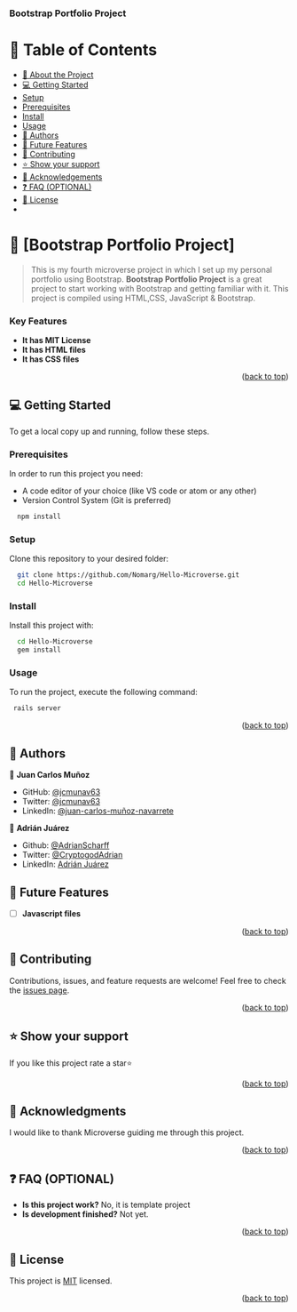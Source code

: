<a name="readme-top"></a>
<div>
 <h3><b>Bootstrap Portfolio Project</b></h3>
</div>

<!-- TABLE OF CONTENTS -->
# 📗 Table of Contents

- [📖 About the Project](#about-project)
- [💻 Getting Started](#getting-started)
 - [Setup](#setup)
 - [Prerequisites](#prerequisites)
 - [Install](#install)
 - [Usage](#usage)
- [👥 Authors](#authors)
- [🔭 Future Features](#future-features)
- [🤝 Contributing](#contributing)
- [⭐ Show your support](#support)
- [🙏 Acknowledgements](#acknowledgements)
- [❓ FAQ (OPTIONAL)](#faq)
- [📝 License](#license)
- 
<!-- PROJECT DESCRIPTION -->
# 📖 [Bootstrap Portfolio Project] <a name="about-project"></a>
> This is my fourth microverse project in which I set up my personal portfolio using Bootstrap.
**Bootstrap Portfolio Project** is a great project to start working with Bootstrap and getting familiar with it.
This project is compiled using HTML,CSS, JavaScript & Bootstrap.

<!-- Features -->
### Key Features <a name="key-features"></a>

- **It has MIT License**
- **It has HTML files**
- **It has CSS files**
<p align="right">(<a href="#readme-top">back to top</a>)</p>

<!-- GETTING STARTED -->

## 💻 Getting Started <a name="getting-started"></a>

To get a local copy up and running, follow these steps.

### Prerequisites

In order to run this project you need:

- A code editor of your choice (like VS code or atom or any other)
- Version Control System (Git is preferred)

```sh
  npm install
```


### Setup

Clone this repository to your desired folder:

```sh
  git clone https://github.com/Nomarg/Hello-Microverse.git
  cd Hello-Microverse
```


### Install

Install this project with:

```sh
  cd Hello-Microverse
  gem install
```

### Usage
To run the project, execute the following command:
```sh
 rails server
```

<p align="right">(<a href="#readme-top">back to top</a>)</p>

<!-- AUTHORS -->
## 👥 Authors <a name="authors"></a>

👤 **Juan Carlos Muñoz**

- GitHub: [@jcmunav63](https://github.com/jcmunav63)
- Twitter: [@jcmunav63](https://twitter.com/jcmunav63)
- LinkedIn: [@juan-carlos-muñoz-navarrete](https://www.linkedin.com/in/juan-carlos-mu%C3%B1oz-navarrete-5a15b6276/)

👤 **Adrián Juárez**

- Github: [@AdrianScharff](https://github.com/AdrianScharff)
- Twitter: [@CryptogodAdrian](https://twitter.com/CryptogodAdrian)
- LinkedIn: [Adrián Juárez](https://www.linkedin.com/in/adri%C3%A1n-ju%C3%A1rez-17a51b263/)


<!-- FUTURE FEATURES -->
## 🔭 Future Features <a name="future-features"></a>

- [ ] **Javascript files**
<p align="right">(<a href="#readme-top">back to top</a>)</p>

<!-- CONTRIBUTING -->
## 🤝 Contributing <a name="contributing"></a>

Contributions, issues, and feature requests are welcome!
Feel free to check the [issues page](../../issues/).
<p align="right">(<a href="#readme-top">back to top</a>)</p>

<!-- SUPPORT -->
## ⭐ Show your support <a name="support"></a>

If you like this project rate a star⭐
<p align="right">(<a href="#readme-top">back to top</a>)</p>

<!-- ACKNOWLEDGEMENTS -->
## 🙏 Acknowledgments <a name="acknowledgements"></a>

I would like to thank Microverse guiding me through this project.
<p align="right">(<a href="#readme-top">back to top</a>)</p>

<!-- FAQ (optional) -->
## ❓ FAQ (OPTIONAL) <a name="faq"></a>

- **Is this project work?**
 No, it is template project
- **Is development finished?**
 Not yet.
 <p align="right">(<a href="#readme-top">back to top</a>)</p>
 
<!-- LICENSE -->
## 📝 License <a name="license"></a>

This project is [MIT](./MIT.md) licensed.
<p align="right">(<a href="#readme-top">back to top</a>)</p>
